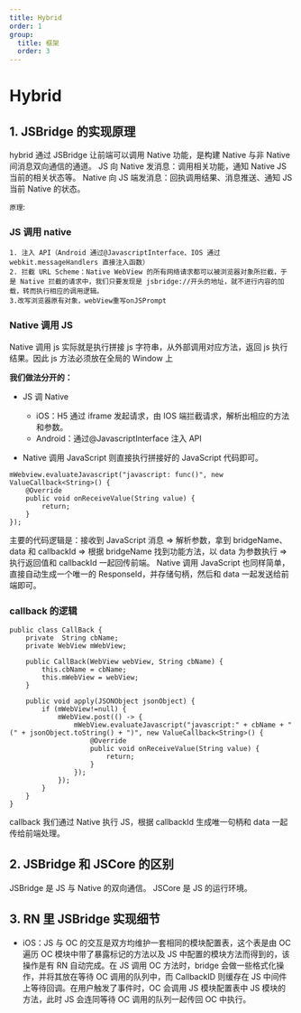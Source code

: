 ```yaml
---
title: Hybrid
order: 1
group:
  title: 框架
  order: 3
---
```


# Hybrid

## 1. JSBridge 的实现原理

hybrid 通过 JSBridge 让前端可以调用 Native 功能，是构建 Native 与非 Native 间消息双向通信的通道。
JS 向 Native 发消息：调用相关功能，通知 Native JS 当前的相关状态等。
Native 向 JS 端发消息：回执调用结果、消息推送、通知 JS 当前 Native 的状态。

`原理`:

### JS 调用 native

    1. 注入 API（Android 通过@JavascriptInterface、IOS 通过 webkit.messageHandlers 直接注入函数）
    2. 拦截 URL Scheme：Native WebView 的所有网络请求都可以被浏览器对象所拦截，于是 Native 拦截的请求中，我们只要发现是 jsbridge://开头的地址，就不进行内容的加载，转而执行相应的调用逻辑。
    3.改写浏览器原有对象，webView重写onJSPrompt

### Native 调用 JS

Native 调用 js 实际就是执行拼接 js 字符串，从外部调用对应方法，返回 js 执行结果。因此 js 方法必须放在全局的 Window 上

**我们做法分开的：**

- JS 调 Native

  - iOS：H5 通过 iframe 发起请求，由 IOS 端拦截请求，解析出相应的方法和参数。
  - Android：通过@JavascriptInterface 注入 API

- Native 调用 JavaScript 则直接执行拼接好的 JavaScript 代码即可。

```
mWebview.evaluateJavascript("javascript: func()", new ValueCallback<String>() {
    @Override
    public void onReceiveValue(String value) {
        return;
    }
});
```

主要的代码逻辑是：接收到 JavaScript 消息 => 解析参数，拿到 bridgeName、data 和 callbackId => 根据 bridgeName 找到功能方法，以 data 为参数执行 => 执行返回值和 callbackId 一起回传前端。 Native 调用 JavaScript 也同样简单，直接自动生成一个唯一的 ResponseId，并存储句柄，然后和 data 一起发送给前端即可。

### callback 的逻辑

```
public class CallBack {
    private  String cbName;
    private WebView mWebView;

    public CallBack(WebView webView, String cbName) {
        this.cbName = cbName;
        this.mWebView = webView;
    }

    public void apply(JSONObject jsonObject) {
        if (mWebView!=null) {
            mWebView.post(() -> {
                mWebView.evaluateJavascript("javascript:" + cbName + "(" + jsonObject.toString() + ")", new ValueCallback<String>() {
                    @Override
                    public void onReceiveValue(String value) {
                        return;
                    }
                });
            });
        }
    }
}
```

callback 我们通过 Native 执行 JS，根据 callbackId 生成唯一句柄和 data 一起传给前端处理。

## 2. JSBridge 和 JSCore 的区别

JSBridge 是 JS 与 Native 的双向通信。
JSCore 是 JS 的运行环境。

## 3. RN 里 JSBridge 实现细节

- iOS：JS 与 OC 的交互是双方均维护一套相同的模块配置表，这个表是由 OC 遍历 OC 模块中带了暴露标记的方法以及 JS 中配置的模块方法而得到的，该操作是有 RN 自动完成。在 JS 调用 OC 方法时，bridge 会做一些格式化操作，并将其放在等待 OC 调用的队列中，而 CallbackID 则缓存在 JS 中间件上等待回调。在用户触发了事件时，OC 会调用 JS 模块配置表中 JS 模块的方法，此时 JS 会连同等待 OC 调用的队列一起传回 OC 中执行。
